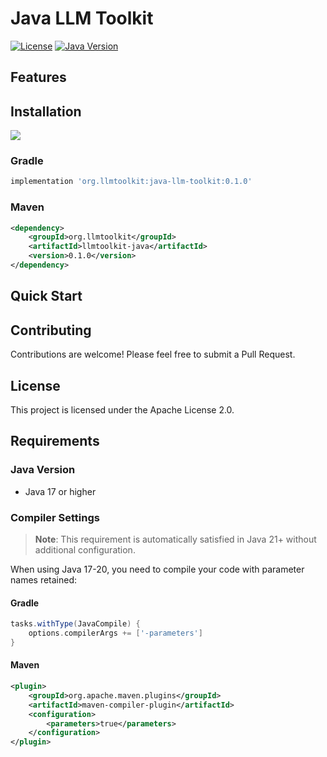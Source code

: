 # Java LLM Toolkit

[![License](https://img.shields.io/badge/License-Apache%202.0-blue.svg)](https://opensource.org/licenses/Apache-2.0)
[![Java Version](https://img.shields.io/badge/Java-17%2B-orange)](https://openjdk.java.net/)


## Features

## Installation

[![](https://jitpack.io/v/mglaezer/java-llm-toolkit.svg)](https://jitpack.io/#mglaezer/java-llm-toolkit)

### Gradle

```gradle
implementation 'org.llmtoolkit:java-llm-toolkit:0.1.0'
```

### Maven

```xml
<dependency>
    <groupId>org.llmtoolkit</groupId>
    <artifactId>llmtoolkit-java</artifactId>
    <version>0.1.0</version>
</dependency>
```

## Quick Start



## Contributing

Contributions are welcome! Please feel free to submit a Pull Request.

## License

This project is licensed under the Apache License 2.0.

## Requirements

### Java Version
- Java 17 or higher

### Compiler Settings

> **Note**: This requirement is automatically satisfied in Java 21+ without additional configuration.

When using Java 17-20, you need to compile your code with parameter names retained:

#### Gradle
```groovy
tasks.withType(JavaCompile) {
    options.compilerArgs += ['-parameters']
}
```

#### Maven
```xml
<plugin>
    <groupId>org.apache.maven.plugins</groupId>
    <artifactId>maven-compiler-plugin</artifactId>
    <configuration>
        <parameters>true</parameters>
    </configuration>
</plugin>
```


